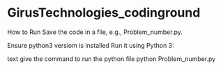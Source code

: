 # GirusTechnologies_codinground

How to Run
Save the code in a file, e.g., Problem_number.py.

Ensure python3 versiom is installed 
Run it using Python 3:

text 
give the command to run the python file
python Problem_number.py
